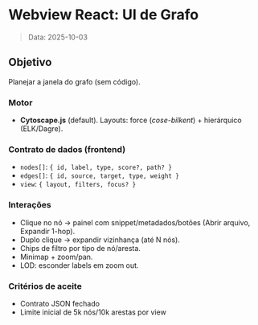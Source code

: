 # Webview React: UI de Grafo

> Data: 2025-10-03

## Objetivo
Planejar a janela do grafo (sem código).

### Motor
- **Cytoscape.js** (default). Layouts: force (*cose-bilkent*) + hierárquico (ELK/Dagre).

### Contrato de dados (frontend)
- `nodes[]`: `{ id, label, type, score?, path? }`
- `edges[]`: `{ id, source, target, type, weight }`
- `view`: `{ layout, filters, focus? }`

### Interações
- Clique no nó → painel com snippet/metadados/botões (Abrir arquivo, Expandir 1-hop).
- Duplo clique → expandir vizinhança (até N nós).
- Chips de filtro por tipo de nó/aresta.
- Minimap + zoom/pan.
- LOD: esconder labels em zoom out.

### Critérios de aceite
- Contrato JSON fechado
- Limite inicial de 5k nós/10k arestas por view
